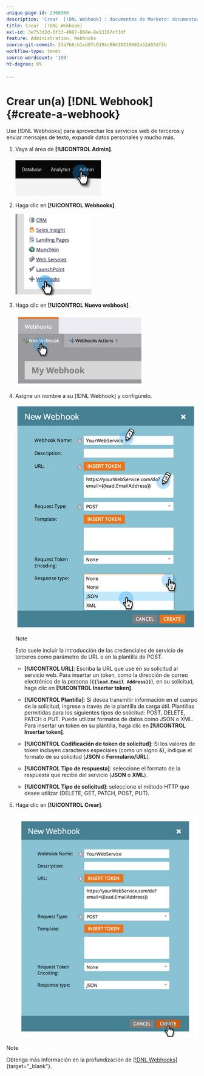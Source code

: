 ```yaml
---
unique-page-id: 2360360
description: 'Crear  [!DNL Webhook] : documentos de Marketo: documentación del producto'
title: Crear  [!DNL Webhook]
exl-id: 3e753d2d-6f33-4987-884e-8e13167cf3df
feature: Administration, Webhooks
source-git-commit: 23a7b8cb1cd07c0194c08d30218602a52d03df5b
workflow-type: tm+mt
source-wordcount: '199'
ht-degree: 0%

---
```


# Crear un(a) [!DNL Webhook] {#create-a-webhook}

Use [!DNL Webhooks] para aprovechar los servicios web de terceros y enviar mensajes de texto, expandir datos personales y mucho más.

1. Vaya al área de **[!UICONTROL Admin]**.

   ![](assets/create-a-webhook-1.png)

1. Haga clic en **[!UICONTROL Webhooks]**.

   ![](assets/create-a-webhook-2.png)

1. Haga clic en **[!UICONTROL Nuevo webhook]**.

   ![](assets/create-a-webhook-3.png)

1. Asigne un nombre a su [!DNL Webhook] y configúrelo.

   ![](assets/create-a-webhook-4.png)

   >[!NOTE]
   >
   >Esto suele incluir la introducción de las credenciales de servicio de terceros como parámetro de URL o en la plantilla de POST.

   * **[!UICONTROL URL]**: Escriba la URL que use en su solicitud al servicio web. Para insertar un token, como la dirección de correo electrónico de la persona (**`{{lead.Email Address}}`**), en su solicitud, haga clic en **[!UICONTROL Insertar token]**.

   * **[!UICONTROL Plantilla]**: Si desea transmitir información en el cuerpo de la solicitud, ingrese a través de la plantilla de carga útil. Plantillas permitidas para los siguientes tipos de solicitud: POST, DELETE, PATCH o PUT. Puede utilizar formatos de datos como JSON o XML. Para insertar un token en su plantilla, haga clic en **[!UICONTROL Insertar token]**.

   * **[!UICONTROL Codificación de token de solicitud]**: Si los valores de token incluyen caracteres especiales (como un signo &amp;), indique el formato de su solicitud (**JSON** o **Formulario/URL**).

   * **[!UICONTROL Tipo de respuesta]**: seleccione el formato de la respuesta que recibe del servicio (**JSON** o **XML**).

   * **[!UICONTROL Tipo de solicitud]**: seleccione el método HTTP que desee utilizar (DELETE, GET, PATCH, POST, PUT).

1. Haga clic en **[!UICONTROL Crear]**.

   ![](assets/create-a-webhook-5.png)

>[!NOTE]
>
>Obtenga más información en la profundización de [[!DNL Webhooks]](https://experienceleague.adobe.com/en/docs/marketo-developer/marketo/webhooks/webhooks){target="_blank"}.
